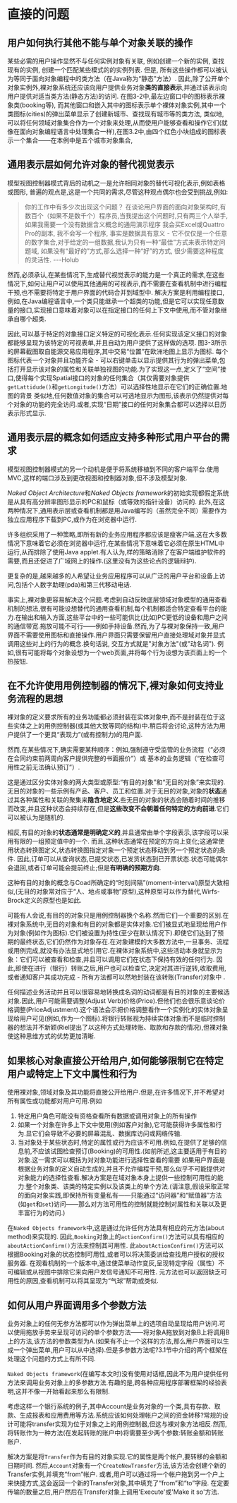 # 直接的问题

## 用户如何执行其他不能与单个对象关联的操作

某些必需的用户操作显然不与任何实例对象有关联, 例如创建一个新的实例, 查找现有的实例, 创建一个匹配某些模式的的实例列表. 但是, 所有这些操作都可以被认为等同于面向对象编程中的类方法（在Java称为“静态”方法）. 因此,除了公开单个对象实例外,裸对象系统还应该向用户提供业务对象**类的直接表示**,并通过该表示向用户提供对适当类方法(静态方法)的访问. 在图3-2中,最左边窗口中的图标表示裸象类(booking等), 而其他窗口和嵌入其中的图标表示单个裸体对象实例,其中一个类图标(cities)的弹出菜单显示了创建新城市、查找现有城市等的类方法,
类似地,可以将任何领域对象集合作为一个对象来处理,从而使用户能够查看和操作它们(就像在面向对象编程语言中处理集合一样),在图3.2中,由四个红色小块组成的图标表示一个集合——在本例中是五个城市对象集合,

## 通用表示层如何允许对象的替代视觉表示

模型视图控制器模式背后的动机之一是允许相同对象的替代可视化表示,例如表格或图形, 普遍的观点是,这是一个共同的需求,尽管这种观点偶尔也会受到挑战,例如:
> 你的工作中有多少次出现这个问题？ 在谈论用户界面的面向对象架构时,有数百个（如果不是数千个）程序员,当我提出这个问题时,只有两三个人举手, 如果我需要一个没有数据含义概念的通用演示程序 我会买Excel或Quattro Pro的副本, 我不会写一个程序, 事实是数据具有意义 - 它不仅仅是一个任意的数字集合,对于给定的一组数据,我认为只有一种“最佳”方式来表示特定问题域, 如果没有“最好的”方式,那么选择一种“好”的方式, 很少需要这种程度的灵活性. ---Holub

然而,必须承认,在某些情况下,生成替代视觉表示的能力是一个真正的需求,在这些情况下,如何让用户可以使用其他通用的可视表示,而不需要在查看机制中进行编程干预,也不需要将特定于用户界面的代码合并到域型中.
解决方案是利用编程接口,例如,在Java编程语言中,一个类只能继承一个超类的功能,但是它可以实现任意数量的接口,实现接口意味着对象可以在指定接口的任何上下文中使用,而不管对象继承自哪个超类.

因此,可以基于特定的对象接口定义特定的可视化表示.任何实现该定义接口的对象都能够呈现为该特定的可视表单,并且自动为用户提供了这样做的选项.
图3-3所示的屏幕截图取自能源交易应用程序,其中交易“位置”在欧洲地图上显示为图标. 每个图标代表一个对象并且功能齐全 - 可以右键单击以显示提供其行为的弹出菜单,包括打开显示该对象的属性和关联单独视图的功能.为了实现这一点,定义了“空间”接口,使得每个实现Spatial接口的对象的任何集合（其仅需要对象提供`getLattidude()`和`getLongitude()`方法）可以选择性地显示在它们的正确位置.地图的背景
类似地,任何数值对象的集合可以可选地显示为图形,该表示仍然提供对每个对象的功能的完全访问.或者,实现“日期”接口的任何对象集合都可以选择以日历表示形式显示.

## 通用表示层的概念如何适应支持多种形式用户平台的需求
  
模型视图控制器模式的另一个动机是便于将系统移植到不同的客户端平台.使用MVC,这样的端口涉及到更改视图和控制器对象,但不涉及模型对象.

*Naked Object Architecture*和*Naked Objects framework*的初始实现都假定系统是从具有高分辨率图形显示的PC和鼠标（或等效的指针设备）访问的. 此外,在这两种情况下,通用表示层或查看机制都是用Java编写的（虽然完全不同）需要作为独立应用程序下载到PC,或作为在浏览器中运行.

许多组织采用了一种策略,即所有新的业务应用程序都应该是瘦客户端,这在大多数情况下意味着它必须在浏览器中运行,在某些情况下意味着它必须在原生HTML中运行,从而排除了使用Java applet.有人认为,样的策略消除了在客户端维护软件的需要,而且还促进了广域网上的操作.(这里没有为这些论点的逻辑辩护).

更复杂的是,越来越多的人希望让业务应用程序可以从广泛的用户平台和设备上访问,包括个人数字助理(pda)和第三代移动电话.

事实上,裸对象更容易解决这个问题.考虑到自动反映底层领域对象模型的通用查看机制的想法,很有可能设想替代的通用查看机制,每个机制都适合特定查看平台的能力.在输出和输入方面,这些平台中的一些可能供比(比如)PC更低的设备和用户之间的通信带宽.拖放可能不可行——例如手持设备.然而,为了与裸对象保持一致,用户界面不需要使用图标和直接操作.用户界面只需要保留用户直接处理域对象并显式调用这些对上的行为的概念.换句话说, 交互方式就是"对象方法"(或"动名词"). 例如,很有可能将每个对象设想为一个web页面,并将每个行为设想为该页面上的一个热按钮.

## 在不允许使用用例控制器的情况下,裸对象如何支持业务流程的思想

裸对象的定义要求所有的业务功能都必须封装在实体对象中,而不是封装在位于这些实体之上的用例控制器(或其他大致等同的结构)中.稍后将会讨论,这种方法为用户提供了一个更具“表现力”(或有控制力)的用户面.

然而,在某些情况下,确实需要某种顺序：例如,强制遵守受监管的业务流程（“必须在合同约束前两周向客户提供完整的书面报价”）或 基本的业务逻辑（“在检查可用性之前无法确认预订”）.

这是通过区分实体对象的两大类型或原型:“有目的对象”和“无目的对象”来实现的.无目的对象的一些示例有产品、客户、员工和位置.对于无目的对象,对象的**状态**通过其各种属性和关联的聚集来**隐含地定义**.些无目的对象的状态会随着时间的推移而改变,并且这种状态会持续存在,但是**这些改变不会朝着任何特定的方向前进**.它们可以被认为是随机的.

相反,有目的对象的**状态通常是明确定义的**,并且通常由单个字段表示,该字段可以采用有限的一组预定值中的一个. 而且,这种状态通常在预定的方向上变化;这通常使用状态转换图定义,状态转换图指定对象一个预定状态移动到另一个预定状态的条件. 因此,订单可以从查询状态,已提交状态,已发货状态到已开票状态.状态可能偶尔会退回,或者订单可能会提前终止;但是**有明确的预期方向**.

这种有目的对象的概念与Coad所确定的“时刻间隔”(moment-interval)原型大致相似,(无目的对象常对应于“人、地点或事物”原型),这种原型可以作为替代,Wirfs-Brock定义的原型也是如此.

可能有人会说,有目的的对象只是用例控制器换个名称.然而它们一个重要的区别.在裸对象系统中,无目的对象和有目的对象都是实体对象.它们被显式地呈现给用户作为对象(例如作为图标).它们被设置为持性(至少在默认情况下).即使它们达到了预期的最终状态,它们仍然作为对象存在.在对象建模的大多数方法中,一旦事务、流程或用例完成,就没有办法显式地引用它.在裸体对象系统中,这些活动本身就显示为象：它们可以被查看和检查,并且可以调用它们在状态下保持有效的任何行为. 因此,即使在进行（银行）转账之后,用户也可以检查它,决定对其进行逆转,收取费用,或者通知客户其成功完成 - 所有方法都可以然地封装在该转账(Transfer)对象中 .

任何描述业务活动并且可以很容易地转换成名词的动词都是有目的对象的主要候选对象.因此,用户可能需要调整(Adjust Verb)价格(Price).但他们也会很乐意谈论价格调整(PriceAdjustment).这个语法会示把价格调整看作一个实例化的实体对象呈现给用户可见(例如,作为一个图标).将银行转账视为持续实体对象而不是临时控制器的想法并不新颖(Riel提出了以这种方式处理转账、取款和存款的情况),但裸对象使这种思维方式的优势更加清晰.

## 如果核心对象直接公开给用户,如何能够限制它在特定用户或特定上下文中属性和行为

使用裸对象,领域对象及其功能将直接公开给用户.但是,在许多情况下,并不希望对所有属性或功能都对用户可用.例如

  1. 特定用户角色可能没有资格查看所有数据或调用对象上的所有操作
  2. 如果一个对象在许多上下文中使用(例如客户对象),它可能获得许多属性和行为.显它们会导致不必要的屏幕混乱、数据库访问或网络传输.
  3. 当对象处于某些状态时,特定的属性或行为应该不可用.例如,在提供了足够的信息前,不应该试图检查预订(Booking)的可用性.(如前所述,这主要适用于有目的对象.这一需求可以概括为对对象功能进行选择性查看的需要
如果用户界面是根据业务对象的定义自动生成的,并且不允许编程干预,那么似乎不可能提供对对象能力的选择性查看.解决方案是在域对象本身上提供一些控制可用性的能力:整个对象类、该类的特定实例以及该类上的单个方法.(请注意,假设采取正常的面向对象实践,即保持所有变量私有——只能通过“访问器”和“赋值器”方法(如`get`和`set`)访问——那么对方法可用性的控制就能控制对属性和关联以及更丰富行为的访问.)

在`Naked Objects framework`中,这是通过允许任何方法具有相应的元方法(about method)来实现的. 因此,`Booking`对象上的`actionConfirm()`方法可以具有相应的`aboutActionConfirm()`方法来控制其可用性. 此`aboutActionConfirm()`方法可以根据Booking对象的状态控制可用性,或者可以将决策委派给查找用户授权的授权服务器. 在观看机制的一个版本中,通过使菜单动作变灰,呈现特定字段（属性）不可编辑或从视图中排除它来向用户发信号通知不可用性. 元方法也可以返回缺乏可用性的原因,查看机制可以将其呈现为“气球”帮助或类似.

## 如何从用户界面调用多个参数方法

业务对象上的任何无参方法都可以作为弹出菜单上的选项自动呈现给用户访问.可以使用拖放手势来呈现可访问的单个参数方法——将对象A拖放到对象B上将调用B上的方法,该方法的参数类型为A.(如果有不止一个这样的方法,那么用户界面可以生成一个弹出菜单,用户可以从中选择).但是多参数方法呢?3.1节中介绍的两个框架在处理这个问题的方式上有所不同.

`Naked Objects framework`(在编写本文时)没有使用对话框,因此不为用户提供任何方法来调用业务对象上的多参数方法.有趣的是,跨各种应用程序部署框架的经验表明,这并不像一开始看起来那么有限制.

考虑这样一个银行系统的例子,其中Account是业务对象的一个类,具有存款、取款、生成报表和应用费用等方法.系统应该如何处理帐户之间的资金转移?常规的设计可能将transfer实现为位于对象之上的用例控制器,但这与裸对象方法相反.然而,将转账作为一种方法(在发起转账的账户中)将需要至少两个参数:转账金额和转账账户.

解决方案是将`Transfer`作为有目的对象实现.它的属性是两个帐户,要转移的金额和日期时间. 然后,`Account`对象有一个`CreateNewTransfer`方法,该方法会创建个新的Transfer实例,并填充“from”帐户. 或者,用户可以通过将一个帐户拖到另一个户上来快捷方式,这会返回一个新的Transfer对象,其中填充了“from”和“to”字段. 在定要传输的数量之后,用户然后在Transfer对象上调用'Execute'或'Make it so'方法.